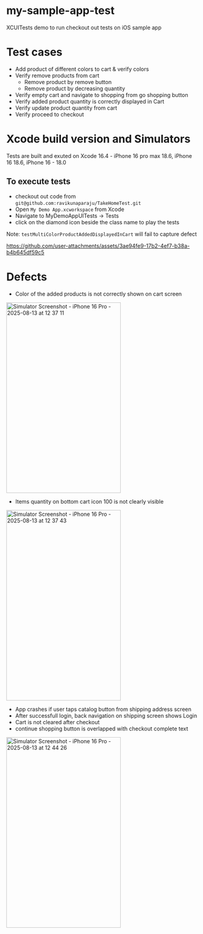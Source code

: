 # my-sample-app-test

XCUITests demo to run checkout out tests on iOS sample app

# Test cases
  - Add product of different colors to cart & verify colors
  - Verify remove products from cart
      - Remove product by remove button
      - Remove product by decreasing quantity
  - Verify empty cart and navigate to shopping from go shopping button
  - Verify added product quantity is correctly displayed in Cart
  - Verify update product quantity from cart
  - Verify proceed to checkout

# Xcode build version and Simulators
Tests are built and exuted on Xcode 16.4 - iPhone 16 pro max 18.6, iPhone 16 18.6, iPhone 16 - 18.0

## To execute tests
- checkout out code from `git@github.com:ravikunaparaju/TakeHomeTest.git`
- Open `My Demo App.xcworkspace` from Xcode
- Navigate to MyDemoAppUITests -> Tests
- click on the diamond icon beside the class name to play the tests

Note: `testMultiColorProductAddedDisplayedInCart` will fail to capture defect

https://github.com/user-attachments/assets/3ae94fe9-17b2-4ef7-b38a-b4b645df59c5






# Defects

  - Color of the added products is not correctly shown on cart screen
<img width="300" height="500" alt="Simulator Screenshot - iPhone 16 Pro - 2025-08-13 at 12 37 11" src="https://github.com/user-attachments/assets/5d2a7b2d-307d-4676-85ce-ca49f33927ee" />


  - Items quantity on bottom cart icon 100 is not clearly visible
<img width="300" height="500" alt="Simulator Screenshot - iPhone 16 Pro - 2025-08-13 at 12 37 43" src="https://github.com/user-attachments/assets/07f9b27f-be8b-4794-9035-55adeef1bb8a" />


  - App crashes if user taps catalog button from shipping address screen
  - After successfull login, back navigation on shipping screen shows Login
  - Cart is not cleared after checkout
  - continue shopping button is overlapped with checkout complete text
<img width="300" height="500" alt="Simulator Screenshot - iPhone 16 Pro - 2025-08-13 at 12 44 26" src="https://github.com/user-attachments/assets/5cc2b53e-1c2d-49bb-875f-fd645dd240cf" />






